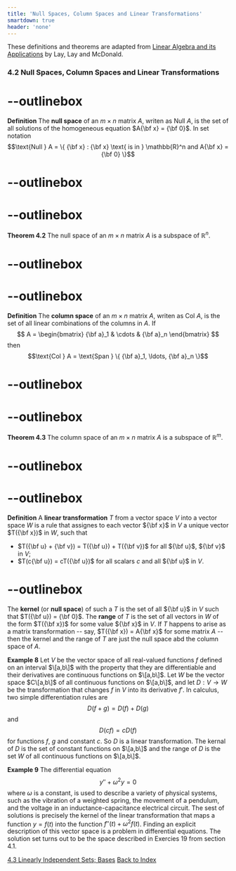 ```yaml
---
title: 'Null Spaces, Column Spaces and Linear Transformations'
smartdown: true
header: 'none'
---
```


These definitions and theorems are adapted from [Linear Algebra and its Applications](https://www.cartagena99.com/recursos/alumnos/temarios/210609113348-Linear%20Algebra%20and%20its%20applications.pdf) by Lay, Lay and McDonald.


### 4.2 Null Spaces, Column Spaces and Linear Transformations


# --outlinebox
**Definition** The **null space** of an $m \times n$ matrix $A$, writen as $\text{Null } A$, is the set of all solutions of the homogeneous equation $A{\bf x} = {\bf 0}$. In set notation
$$\text{Null } A = \{ {\bf x} : {\bf x} \text{  is in } \mathbb{R}^n and  A{\bf x} = {\bf 0} \}$$
# --outlinebox


# --outlinebox
**Theorem 4.2** The null space of an $m \times n$ matrix $A$ is a subspace of $\mathbb{R}^n$. 
# --outlinebox


# --outlinebox
**Definition** The **column space** of an $m \times n$ matrix $A$, writen as $\text{Col } A$, is the set of all linear combinations of the columns in $A$. If 
$$ A = 
\begin{bmatrix}
{\bf a}_1 & \cdots & {\bf a}_n
\end{bmatrix}
$$ then 
$$\text{Col } A = \text{Span } \{ {\bf a}_1, \ldots, {\bf a}_n \}$$
# --outlinebox


# --outlinebox
**Theorem 4.3** The column space of an $m \times n$ matrix $A$ is a subspace of $\mathbb{R}^m$. 
# --outlinebox

# --outlinebox
**Definition** A **linear transformation** $T$ from a vector space $V$ into a vector space $W$ is a rule that assignes to each vector ${\bf x}$ in $V$ a unique vector $T({\bf x})$ in $W$, such that
- $T({\bf u} + {\bf v}) = T({\bf u}) + T({\bf v})$ for all ${\bf u}$, ${\bf v}$ in $V$;
 - $T(c{\bf u}) = cT({\bf u})$ for all scalars $c$ and all ${\bf u}$ in $V$.
# --outlinebox

The **kernel** (or **null space**) of such a $T$ is the set of all ${\bf u}$ in $V$ such that $T({\bf u}) = {\bf 0}$.  The **range** of $T$ is the set of all vectors in $W$ of the form $T({\bf x})$ for some value ${\bf x}$ in $V$. If $T$ happens to arise as a matrix transformation -- say, $T({\bf x}) = A{\bf x}$ for some matrix $A$ -- then the kernel and the range of $T$ are just the null space abd the column space of $A$.


**Example 8** Let $V$ be the vector space of all real-valued functions $f$ defined on an interval $\[a,b\]$ with the property that they are differentiable and their derivatives are continuous functions on $\[a,b\]$.  Let $W$ be the vector space $C\[a,b\]$ of all continuous functions on $\[a,b\]$, and let $D:V \rightarrow W$ be the transformation that changes $f$ in $V$ into its derivative $f'$.  In calculus, two simple differentiation rules are 
$$D(f+g) = D(f) + D(g)$$ and 
$$D(cf) = cD(f)$$ for functions $f$, $g$ and constant $c$.  So $D$ is a linear transformation.  The kernal of $D$ is the set of constant functions on $\[a,b\]$ and the range of $D$ is the set $W$ of all continuous functions on $\[a,b\]$.

**Example 9** The differential equation $$y'' + \omega^2 y = 0$$ where $\omega$ is a constant, is used to describe a variety of physical systems, such as the vibration of a weighted spring, the movement of a pendulum, and the voltage in an inductance-capacitance electrical circuit.  The sest of solutions is precisely the kernel of the linear transformation that maps a function $y=f(t)$ into the function $f''(t) + \omega^2f(t)$. Finding an explicit description of this vector space is a problem in differential equations.  The solution set turns out to be the space described in Exercies 19 from section 4.1.


[4.3 Linearly Independent Sets; Bases](/pages/LA17)
[Back to Index](/pages/andre)


